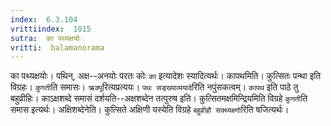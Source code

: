 ```yaml
---
index:  6.3.104
vrittiindex:  1015
sutra:  का पथ्यक्षयोः
vritti:  balamanorama 
---
```


का पथ्यक्षयोः। पथिन्, अक्ष--अनयोः परतः कोः `का` इत्यादेशः स्यादित्यर्थः। कापथमिति। कुत्सितः पन्था इति विग्रहः। `कुगती`ति समासः। `ऋक्पू`रित्यप्रत्ययः। `पथः सङ्ख्याव्ययादे`रिति नपुंसकत्वम्। `कापथ` इति पाठे तु बहुव्रीहिः। काऽक्षशब्दे समासं दर्शयति--अक्षशब्देन तत्पुरुष इति। कुत्सितमक्षमिन्द्रियमिति विग्रहे `कुगती`ति समास इत्यर्थः। अक्षिशब्देनेति। कुत्सिते अक्षिणी यस्येति विग्रहे `बहुव्रीहौ सक्थ्यक्ष्णो`रिति षजित्यर्थः। 

